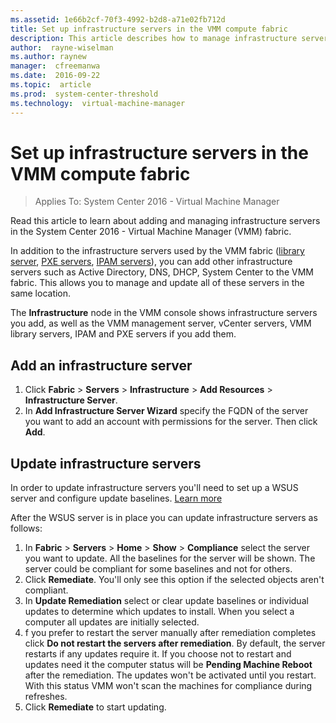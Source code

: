 ```yaml
---
ms.assetid: 1e66b2cf-70f3-4992-b2d8-a71e02fb712d
title: Set up infrastructure servers in the VMM compute fabric
description: This article describes how to manage infrastructure servers in the VMM fabric
author:  rayne-wiselman
ms.author: raynew
manager:  cfreemanwa
ms.date:  2016-09-22
ms.topic:  article
ms.prod:  system-center-threshold
ms.technology:  virtual-machine-manager
---
```


# Set up infrastructure servers in the VMM compute fabric

>Applies To: System Center 2016 - Virtual Machine Manager

Read this article to learn about adding and managing infrastructure servers in the System Center 2016 - Virtual Machine Manager (VMM) fabric.


In addition to the infrastructure servers used by the VMM fabric ([library server](manage-library-overview.md), [PXE servers](manage-compute-bare-metal-hyper-v.md), [IPAM servers](manage-network-ipam.md)), you can add other infrastructure servers such as Active Directory, DNS, DHCP, System Center to the VMM fabric. This allows you to manage and update all of these servers in the same location.

The **Infrastructure** node in the VMM console shows infrastructure servers you add, as well as the VMM management server, vCenter servers, VMM library servers, IPAM and PXE servers if you add them.

## Add an infrastructure server

1. Click **Fabric** > **Servers** > **Infrastructure** > **Add Resources** > **Infrastructure Server**.
2. In **Add Infrastructure Server Wizard** specify the FQDN of the server you want to add an account with permissions for the server. Then click **Add**.

## Update infrastructure servers

In order to update infrastructure servers you'll need to set up a WSUS server and configure update baselines. [Learn more](manage-compute-update-servers.md)

After the WSUS server is in place you can update infrastructure servers as follows:

1. In **Fabric** > **Servers** > **Home** > **Show** > **Compliance** select the server you want to update. All the baselines for the server will be shown. The server could be compliant for some baselines and not for others.
2. Click **Remediate**. You'll only see this option if the selected objects aren't compliant.
3. In **Update Remediation** select or clear update baselines or individual updates to determine which updates to install. When you select a computer all updates are initially selected.
4. f you prefer to restart the server manually after remediation completes click **Do not restart the servers after remediation**. By default, the server restarts if any updates require it. If you choose not to restart and updates need it the computer status will be **Pending Machine Reboot** after the remediation. The updates won't be activated until you restart. With this status VMM won't scan the machines for compliance during refreshes.
5. Click **Remediate** to start updating.
